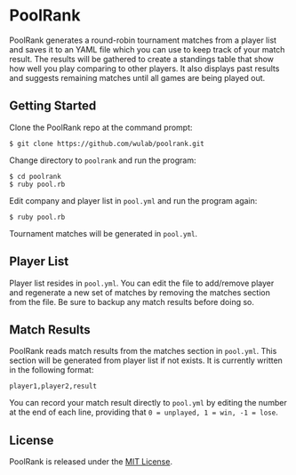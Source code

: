 PoolRank
========

PoolRank generates a round-robin tournament matches from a player list and
saves it to an YAML file which you can use to keep track of your match result.
The results will be gathered to create a standings table that show how well
you play comparing to other players. It also displays past results and
suggests remaining matches until all games are being played out.

Getting Started
---------------

Clone the PoolRank repo at the command prompt:

    $ git clone https://github.com/wulab/poolrank.git

Change directory to `poolrank` and run the program:

    $ cd poolrank
    $ ruby pool.rb

Edit company and player list in `pool.yml` and run the program again:

    $ ruby pool.rb

Tournament matches will be generated in `pool.yml`.

Player List
-----------

Player list resides in `pool.yml`. You can edit the file to add/remove player
and regenerate a new set of matches by removing the matches section from the
file. Be sure to backup any match results before doing so.

Match Results
-------------

PoolRank reads match results from the matches section in `pool.yml`. This
section will be generated from player list if not exists. It is currently
written in the following format:

    player1,player2,result

You can record your match result directly to `pool.yml` by editing the number
at the end of each line, providing that `0 = unplayed, 1 = win, -1 = lose`.

License
-------

PoolRank is released under the [MIT License][1].

[1]: http://www.opensource.org/licenses/MIT
